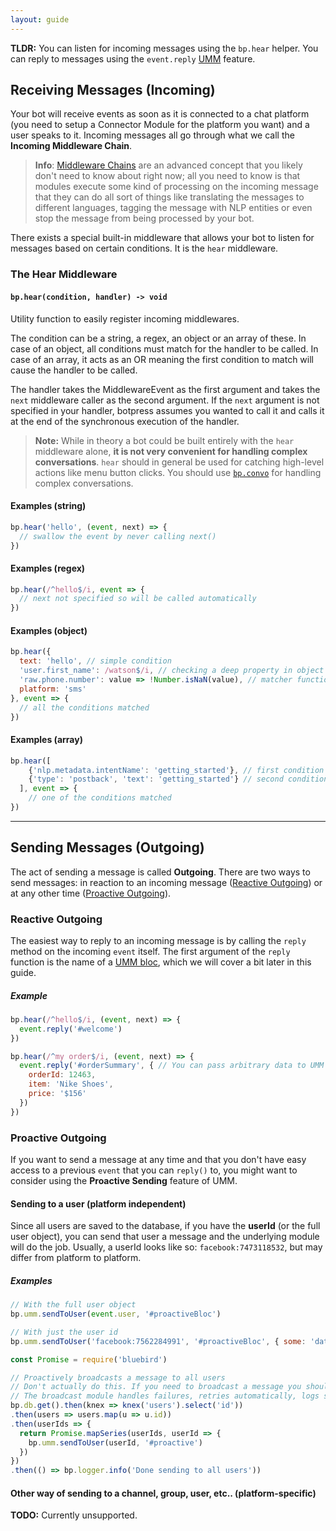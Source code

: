 ```yaml
---
layout: guide
---
```


**TLDR:** You can listen for incoming messages using the `bp.hear` helper. You can reply to messages using the `event.reply` [UMM](../umm) feature.

## Receiving Messages (Incoming) <a class="toc" id="toc-receiving-messages-incoming" href="#toc-receiving-messages-incoming"></a>

Your bot will receive events as soon as it is connected to a chat platform (you need to setup a Connector Module for the platform you want) and a user speaks to it. Incoming messages all go through what we call the **Incoming Middleware Chain**. 

> **Info**: [Middleware Chains](../../advanced/middleware) are an advanced concept that you likely don't need to know about right now; all you need to know is that modules execute some kind of processing on the incoming message that they can do all sort of things like translating the messages to different languages, tagging the message with NLP entities or even stop the message from being processed by your bot.

There exists a special built-in middleware that allows your bot to listen for messages based on certain conditions. It is the `hear` middleware.

### The Hear Middleware <a class="toc" id="toc-the-hear-middleware" href="#toc-the-hear-middleware"></a>


#### `bp.hear(condition, handler) -> void` <a class="toc" id="toc-bp-hear-condition-handler-void" href="#toc-bp-hear-condition-handler-void"></a>

Utility function to easily register incoming middlewares. 

The condition can be a string, a regex, an object or an array of these. In case of an object, all conditions must match for the handler to be called. In case of an array, it acts as an OR meaning the first condition to match will cause the handler to be called.

The handler takes the MiddlewareEvent as the first argument and takes the `next` middleware caller as the second argument. If the `next` argument is not specified in your handler, botpress assumes you wanted to call it and calls it at the end of the synchronous execution of the handler.

> **Note:** While in theory a bot could be built entirely with the `hear` middleware alone, **it is not very convenient for handling complex conversations**. `hear` should in general be used for catching high-level actions like menu button clicks. You should use [`bp.convo`](../flow) for handling complex conversations.

#### Examples (string) <a class="toc" id="toc-examples-string" href="#toc-examples-string"></a>


```js
bp.hear('hello', (event, next) => {
  // swallow the event by never calling next()
})
```

#### Examples (regex) <a class="toc" id="toc-examples-regex" href="#toc-examples-regex"></a>


```js
bp.hear(/^hello$/i, event => {
  // next not specified so will be called automatically
})
```

#### Examples (object) <a class="toc" id="toc-examples-object" href="#toc-examples-object"></a>


```js
bp.hear({
  text: 'hello', // simple condition
  'user.first_name': /watson$/i, // checking a deep property in object
  'raw.phone.number': value => !Number.isNaN(value), // matcher function
  platform: 'sms'
}, event => {
  // all the conditions matched
})
```

#### Examples (array) <a class="toc" id="toc-examples-array" href="#toc-examples-array"></a>


```js
bp.hear([
    {'nlp.metadata.intentName': 'getting_started'}, // first condition
    {'type': 'postback', 'text': 'getting_started'} // second condition
  ], event => {
    // one of the conditions matched
})
```

---

## Sending Messages (Outgoing) <a class="toc" id="toc-sending-messages-outgoing" href="#toc-sending-messages-outgoing"></a>


The act of sending a message is called **Outgoing**. There are two ways to send messages: in reaction to an incoming message ([Reactive Outgoing](#toc-reactive-outgoing)) or at any other time ([Proactive Outgoing](#toc-proactive-outgoing)).

### Reactive Outgoing <a class="toc" id="toc-reactive-outgoing" href="#toc-reactive-outgoing"></a>


The easiest way to reply to an incoming message is by calling the `reply` method on the incoming `event` itself. The first argument of the `reply` function is the name of a [UMM bloc](./../umm), which we will cover a bit later in this guide.

##### Example

```js
bp.hear(/^hello$/i, (event, next) => {
  event.reply('#welcome')
})
```

```js
bp.hear(/^my order$/i, (event, next) => {
  event.reply('#orderSummary', { // You can pass arbitrary data to UMM
    orderId: 12463,
    item: 'Nike Shoes',
    price: '$156'
  })
})
```

### Proactive Outgoing <a class="toc" id="toc-proactive-outgoing" href="#toc-proactive-outgoing"></a>


If you want to send a message at any time and that you don't have easy access to a previous `event` that you can `reply()` to, you might want to consider using the **Proactive Sending** feature of UMM.

#### Sending to a user (platform independent) <a class="toc" id="toc-sending-to-a-user-platform-independent" href="#toc-sending-to-a-user-platform-independent"></a>


Since all users are saved to the database, if you have the **userId** (or the full user object), you can send that user a message and the underlying module will do the job. Usually, a userId looks like so: `facebook:7473118532`, but may differ from platform to platform.

##### Examples

```js
// With the full user object
bp.umm.sendToUser(event.user, '#proactiveBloc')
```

```js
// With just the user id
bp.umm.sendToUser('facebook:7562284991', '#proactiveBloc', { some: 'data' })
```

```js
const Promise = require('bluebird')

// Proactively broadcasts a message to all users
// Don't actually do this. If you need to broadcast a message you should use the broadcast module
// The broadcast module handles failures, retries automatically, logs stuff etc.
bp.db.get().then(knex => knex('users').select('id'))
.then(users => users.map(u => u.id))
.then(userIds => {
  return Promise.mapSeries(userIds, userId => {
    bp.umm.sendToUser(userId, '#proactive')
  })
})
.then(() => bp.logger.info('Done sending to all users'))
```

#### Other way of sending to a channel, group, user, etc.. (platform-specific)

**TODO:** Currently unsupported.
